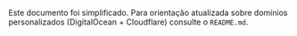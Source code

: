 Este documento foi simplificado. Para orientação atualizada sobre domínios personalizados (DigitalOcean + Cloudflare) consulte o `README.md`.